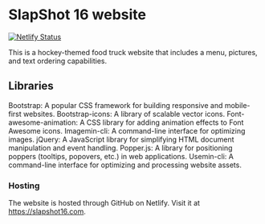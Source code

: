 # SlapShot 16 website
[![Netlify Status](https://api.netlify.com/api/v1/badges/7f03eacd-fb93-471e-bf8f-3ec248b7f76a/deploy-status)](https://app.netlify.com/sites/spectacular-crumble-4cf46f/deploys)

This is a hockey-themed food truck website that includes a menu, pictures, and text ordering capabilities.

## Libraries 

Bootstrap: A popular CSS framework for building responsive and mobile-first websites.
Bootstrap-icons: A library of scalable vector icons.
Font-awesome-animation: A CSS library for adding animation effects to Font Awesome icons.
Imagemin-cli: A command-line interface for optimizing images.
jQuery: A JavaScript library for simplifying HTML document manipulation and event handling.
Popper.js: A library for positioning poppers (tooltips, popovers, etc.) in web applications.
Usemin-cli: A command-line interface for optimizing and processing website assets.

### Hosting

The website is hosted through GitHub on Netlify. Visit it at https://slapshot16.com.


